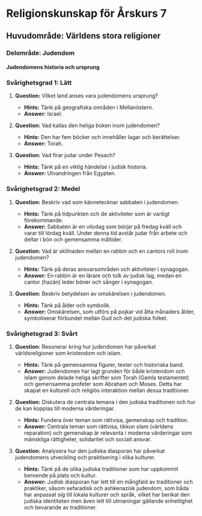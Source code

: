 # Religionskunskap för Årskurs 7
## Huvudområde: Världens stora religioner

### Delområde: Judendom
#### Judendomens historia och ursprung

### Svårighetsgrad 1: Lätt
1. **Question:** Vilket land anses vara judendomens ursprung?
   * **Hints:** Tänk på geografiska områden i Mellanöstern.
   * **Answer:** Israel.

2. **Question:** Vad kallas den heliga boken inom judendomen?
   * **Hints:** Den har fem böcker och innehåller lagar och berättelser.
   * **Answer:** Torah.

3. **Question:** Vad firar judar under Pesach?
   * **Hints:** Tänk på en viktig händelse i judisk historia.
   * **Answer:** Utvandringen från Egypten.

### Svårighetsgrad 2: Medel
1. **Question:** Beskriv vad som kännetecknar sabbaten i judendomen.
   * **Hints:** Tänk på tidpunkten och de aktiviteter som är vanligt förekommande.
   * **Answer:** Sabbaten är en vilodag som börjar på fredag kväll och varar till lördag kväll. Under denna tid avstår judar från arbete och deltar i bön och gemensamma måltider.

2. **Question:** Vad är skillnaden mellan en rabbin och en cantors roll inom judendomen?
   * **Hints:** Tänk på deras ansvarsområden och aktiviteter i synagogan.
   * **Answer:** En rabbin är en lärare och tolk av judisk lag, medan en cantor (hazán) leder böner och sånger i synagogan.

3. **Question:** Beskriv betydelsen av omskärelsen i judendomen.
   * **Hints:** Tänk på ålder och symbolik.
   * **Answer:** Omskärelsen, som utförs på pojkar vid åtta månaders ålder, symboliserar förbundet mellan Gud och det judiska folket.

### Svårighetsgrad 3: Svårt
1. **Question:** Resonerar kring hur judendomen har påverkat världsreligioner som kristendom och islam.
   * **Hints:** Tänk på gemensamma figurer, texter och historiska band.
   * **Answer:** Judendomen har lagt grunden för både kristendom och islam genom delade heliga skrifter som Torah (Gamla testamentet) och gemensamma profeter som Abraham och Moses. Detta har skapat en kulturell och religiös interaktion mellan dessa traditioner.

2. **Question:** Diskutera de centrala temana i den judiska traditionen och hur de kan kopplas till moderna värderingar.
   * **Hints:** Fundera över teman som rättvisa, gemenskap och tradition.
   * **Answer:** Centrala teman som rättvisa, tikkun olam (världens reparation) och gemenskap är relevanta i moderna värderingar som mänskliga rättigheter, solidaritet och socialt ansvar.

3. **Question:** Analysera hur den judiska diasporan har påverkat judendomens utveckling och praktisering i olika kulturer.
   * **Hints:** Tänk på de olika judiska traditioner som har uppkommit beroende på plats och kultur.
   * **Answer:** Judisk diasporan har lett till en mångfald av traditioner och praktiker, såsom sefaradisk och ashkenazisk judendom, som båda har anpassat sig till lokala kulturer och språk, vilket har berikat den judiska identiteten men även lett till utmaningar gällande enhetlighet och bevarande av traditioner.